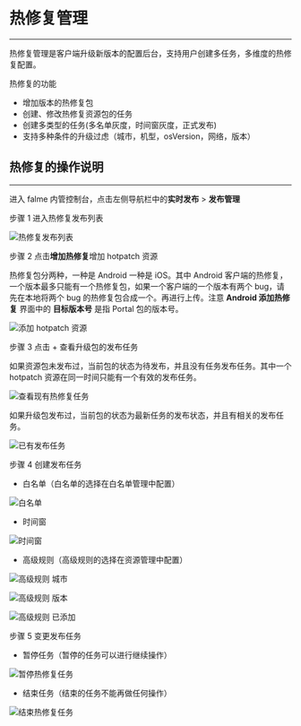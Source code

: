 # 热修复管理

---

热修复管理是客户端升级新版本的配置后台，支持用户创建多任务，多维度的热修复配置。

热修复的功能

* 增加版本的热修复包
* 创建、修改热修复资源包的任务
* 创建多类型的任务(多名单灰度，时间窗灰度，正式发布)
* 支持多种条件的升级过虑（城市，机型，osVersion，网络，版本）

## 热修复的操作说明

---

进入 falme 内管控制台，点击左侧导航栏中的**实时发布** > **发布管理**

步骤 1 进入热修复发布列表

![热修复发布列表](./../images/hotpatch1.png)

步骤 2 点击**增加热修复**增加 hotpatch 资源

热修复包分两种，一种是 Android 一种是 iOS。其中 Android 客户端的热修复，一个版本最多只能有一个热修复包，如果一个客户端的一个版本有两个 bug，请先在本地将两个 bug 的热修复包合成一个。再进行上传。注意 **Android 添加热修复** 界面中的 **目标版本号** 是指 Portal 包的版本号。

![添加 hotpatch 资源](./../images/hotpatch2.png)

步骤 3 点击 + 查看升级包的发布任务

如果资源包未发布过，当前包的状态为待发布，并且没有任务发布任务。其中一个 hotpatch 资源在同一时间只能有一个有效的发布任务。

![查看现有热修复任务](./../images/hotpatch3.png)

如果升级包发布过，当前包的状态为最新任务的发布状态，并且有相关的发布任务。

![已有发布任务](./../images/hotpatch4.png)

步骤 4 创建发布任务

* 白名单（白名单的选择在白名单管理中配置）

![白名单](./../images/hotpatch5.png)

* 时间窗

![时间窗](./../images/hotpatch6.png)

* 高级规则（高级规则的选择在资源管理中配置）

![高级规则 城市](./../images/hotpatch7.png)

![高级规则 版本](./../images/hotpatch8.png)

![高级规则 已添加](./../images/hotpatch9.png)

步骤 5 变更发布任务

* 暂停任务（暂停的任务可以进行继续操作）

![暂停热修复任务](./../images/hotpatch10.png)

* 结束任务（结束的任务不能再做任何操作）

![结束热修复任务](./../images/hotpatch11.png)